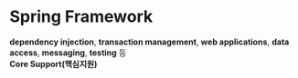 # Spring Framework

**dependency injection**, **transaction management**, **web applications**, **data access**, **messaging**, **testing**  등  
**Core Support(핵심지원)**  
